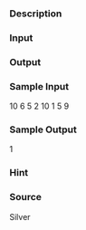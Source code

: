 
### Description

### Input

### Output

### Sample Input
10 6 5
2
10
1
5
9
### Sample Output
1
### Hint

### Source
Silver